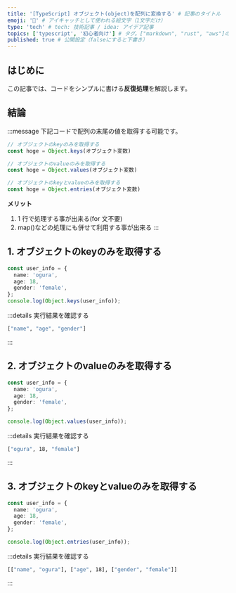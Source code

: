 ```yaml
---
title: '[TypeScript] オブジェクト(object)を配列に変換する' # 記事のタイトル
emoji: '🐄' # アイキャッチとして使われる絵文字（1文字だけ）
type: 'tech' # tech: 技術記事 / idea: アイデア記事
topics: ['typescript', '初心者向け'] # タグ。["markdown", "rust", "aws"]のように指定する
published: true # 公開設定（falseにすると下書き）
---
```


## はじめに
この記事では、コードをシンプルに書ける**反復処理**を解説します。

## 結論

:::message
下記コードで配列の末尾の値を取得する可能です。

```ts
// オブジェクトのkeyのみを取得する
const hoge = Object.keys(オブジェクト変数)

// オブジェクトのvalueのみを取得する
const hoge = Object.values(オブジェクト変数)

// オブジェクトのkeyとvalueのみを取得する
const hoge = Object.entries(オブジェクト変数)
```

**メリット**
1. 1 行で処理する事が出来る(for 文不要)
2. map()などの処理にも併せて利用する事が出来る
:::

## 1. オブジェクトのkeyのみを取得する

```ts
const user_info = {
  name: 'ogura',
  age: 18,
  gender: 'female',
};
console.log(Object.keys(user_info));
```

:::details 実行結果を確認する
```bash
["name", "age", "gender"]
```
:::

## 2. オブジェクトのvalueのみを取得する

```ts
const user_info = {
  name: 'ogura',
  age: 18,
  gender: 'female',
};

console.log(Object.values(user_info));
```

:::details 実行結果を確認する
```bash
["ogura", 18, "female"]
```
:::

## 3. オブジェクトのkeyとvalueのみを取得する

```ts
const user_info = {
  name: 'ogura',
  age: 18,
  gender: 'female',
};

console.log(Object.entries(user_info));
```

:::details 実行結果を確認する
```bash
[["name", "ogura"], ["age", 18], ["gender", "female"]]
```
:::
